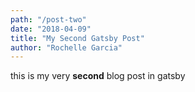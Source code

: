 ```yaml
---
path: "/post-two"
date: "2018-04-09"
title: "My Second Gatsby Post"
author: "Rochelle Garcia"
---
```


this is my very **second** blog post in gatsby
